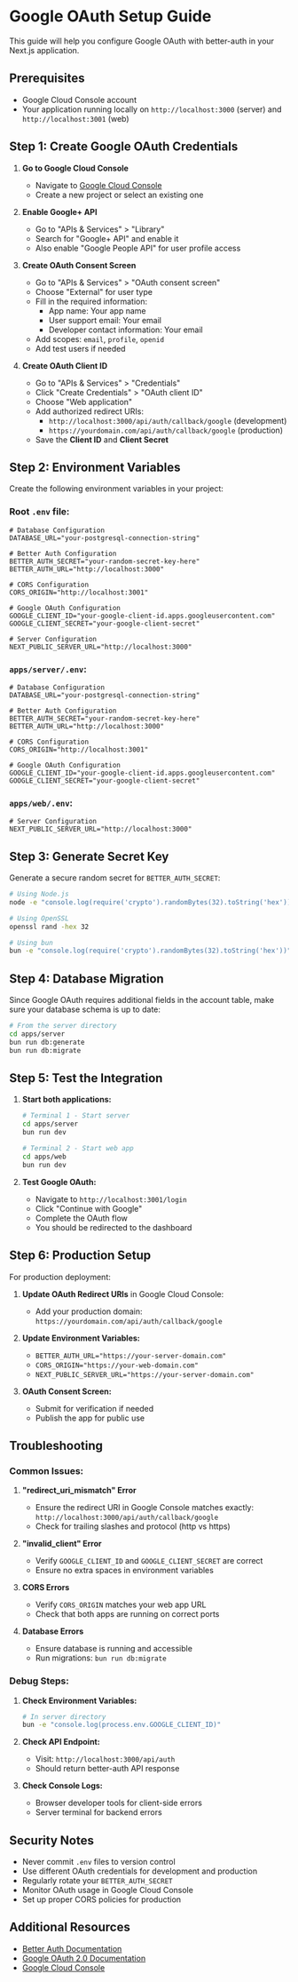 # Google OAuth Setup Guide

This guide will help you configure Google OAuth with better-auth in your Next.js application.

## Prerequisites

- Google Cloud Console account
- Your application running locally on `http://localhost:3000` (server) and `http://localhost:3001` (web)

## Step 1: Create Google OAuth Credentials

1. **Go to Google Cloud Console**
   - Navigate to [Google Cloud Console](https://console.cloud.google.com/)
   - Create a new project or select an existing one

2. **Enable Google+ API**
   - Go to "APIs & Services" > "Library"
   - Search for "Google+ API" and enable it
   - Also enable "Google People API" for user profile access

3. **Create OAuth Consent Screen**
   - Go to "APIs & Services" > "OAuth consent screen"
   - Choose "External" for user type
   - Fill in the required information:
     - App name: Your app name
     - User support email: Your email
     - Developer contact information: Your email
   - Add scopes: `email`, `profile`, `openid`
   - Add test users if needed

4. **Create OAuth Client ID**
   - Go to "APIs & Services" > "Credentials"
   - Click "Create Credentials" > "OAuth client ID"
   - Choose "Web application"
   - Add authorized redirect URIs:
     - `http://localhost:3000/api/auth/callback/google` (development)
     - `https://yourdomain.com/api/auth/callback/google` (production)
   - Save the **Client ID** and **Client Secret**

## Step 2: Environment Variables

Create the following environment variables in your project:

### Root `.env` file:
```env
# Database Configuration
DATABASE_URL="your-postgresql-connection-string"

# Better Auth Configuration  
BETTER_AUTH_SECRET="your-random-secret-key-here"
BETTER_AUTH_URL="http://localhost:3000"

# CORS Configuration
CORS_ORIGIN="http://localhost:3001"

# Google OAuth Configuration
GOOGLE_CLIENT_ID="your-google-client-id.apps.googleusercontent.com"
GOOGLE_CLIENT_SECRET="your-google-client-secret"

# Server Configuration
NEXT_PUBLIC_SERVER_URL="http://localhost:3000"
```

### `apps/server/.env`:
```env
# Database Configuration
DATABASE_URL="your-postgresql-connection-string"

# Better Auth Configuration  
BETTER_AUTH_SECRET="your-random-secret-key-here"
BETTER_AUTH_URL="http://localhost:3000"

# CORS Configuration
CORS_ORIGIN="http://localhost:3001"

# Google OAuth Configuration
GOOGLE_CLIENT_ID="your-google-client-id.apps.googleusercontent.com"
GOOGLE_CLIENT_SECRET="your-google-client-secret"
```

### `apps/web/.env`:
```env
# Server Configuration
NEXT_PUBLIC_SERVER_URL="http://localhost:3000"
```

## Step 3: Generate Secret Key

Generate a secure random secret for `BETTER_AUTH_SECRET`:

```bash
# Using Node.js
node -e "console.log(require('crypto').randomBytes(32).toString('hex'))"

# Using OpenSSL
openssl rand -hex 32

# Using bun
bun -e "console.log(require('crypto').randomBytes(32).toString('hex'))"
```

## Step 4: Database Migration

Since Google OAuth requires additional fields in the account table, make sure your database schema is up to date:

```bash
# From the server directory
cd apps/server
bun run db:generate
bun run db:migrate
```

## Step 5: Test the Integration

1. **Start both applications:**
   ```bash
   # Terminal 1 - Start server
   cd apps/server
   bun run dev

   # Terminal 2 - Start web app
   cd apps/web  
   bun run dev
   ```

2. **Test Google OAuth:**
   - Navigate to `http://localhost:3001/login`
   - Click "Continue with Google"
   - Complete the OAuth flow
   - You should be redirected to the dashboard

## Step 6: Production Setup

For production deployment:

1. **Update OAuth Redirect URIs** in Google Cloud Console:
   - Add your production domain: `https://yourdomain.com/api/auth/callback/google`

2. **Update Environment Variables:**
   - `BETTER_AUTH_URL="https://your-server-domain.com"`
   - `CORS_ORIGIN="https://your-web-domain.com"`
   - `NEXT_PUBLIC_SERVER_URL="https://your-server-domain.com"`

3. **OAuth Consent Screen:**
   - Submit for verification if needed
   - Publish the app for public use

## Troubleshooting

### Common Issues:

1. **"redirect_uri_mismatch" Error**
   - Ensure the redirect URI in Google Console matches exactly: `http://localhost:3000/api/auth/callback/google`
   - Check for trailing slashes and protocol (http vs https)

2. **"invalid_client" Error**
   - Verify `GOOGLE_CLIENT_ID` and `GOOGLE_CLIENT_SECRET` are correct
   - Ensure no extra spaces in environment variables

3. **CORS Errors**
   - Verify `CORS_ORIGIN` matches your web app URL
   - Check that both apps are running on correct ports

4. **Database Errors**
   - Ensure database is running and accessible
   - Run migrations: `bun run db:migrate`

### Debug Steps:

1. **Check Environment Variables:**
   ```bash
   # In server directory
   bun -e "console.log(process.env.GOOGLE_CLIENT_ID)"
   ```

2. **Check API Endpoint:**
   - Visit: `http://localhost:3000/api/auth`
   - Should return better-auth API response

3. **Check Console Logs:**
   - Browser developer tools for client-side errors
   - Server terminal for backend errors

## Security Notes

- Never commit `.env` files to version control
- Use different OAuth credentials for development and production
- Regularly rotate your `BETTER_AUTH_SECRET`
- Monitor OAuth usage in Google Cloud Console
- Set up proper CORS policies for production

## Additional Resources

- [Better Auth Documentation](https://www.better-auth.com/docs)
- [Google OAuth 2.0 Documentation](https://developers.google.com/identity/protocols/oauth2)
- [Google Cloud Console](https://console.cloud.google.com/)
